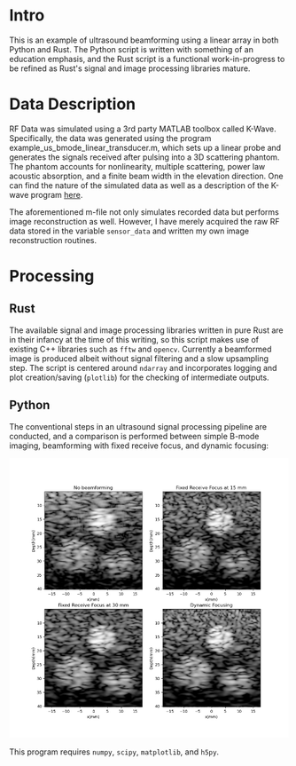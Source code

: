 # Intro
This is an example of ultrasound beamforming using a linear array in both Python and Rust. The Python script is written with something of an education emphasis, and the Rust script is a functional work-in-progress to be refined as Rust's signal and image processing libraries mature.

# Data Description
RF Data was simulated using a 3rd party MATLAB toolbox called K-Wave. Specifically, the data was generated using the program example_us_bmode_linear_transducer.m, which sets up a linear probe and generates the signals received after pulsing into a 3D scattering phantom. The phantom accounts for nonlinearity, multiple scattering, power law acoustic absorption, and a finite beam width in the elevation direction. One can find the nature of the simulated data as well as a description of the K-wave program [here](http://www.k-wave.org/documentation/example_us_bmode_linear_transducer.php).

The aforementioned m-file not only simulates recorded data but performs image reconstruction as well. However, I have merely acquired the raw RF data stored in the variable `sensor_data` and written my own image reconstruction routines.

# Processing
## Rust

The available signal and image processing libraries written in pure Rust are in their infancy at the time of this writing, so this script makes use of existing C++ libraries such as `fftw` and `opencv`. Currently a beamformed image is produced albeit without signal filtering and a slow upsampling step. The script is centered around `ndarray` and incorporates logging and plot creation/saving (`plotlib`) for the checking of intermediate outputs.

## Python

The conventional steps in an ultrasound signal processing pipeline are conducted, and a comparison is performed between simple B-mode imaging, beamforming with fixed receive focus, and dynamic focusing:

![alt text](./py/result.png)

This program requires `numpy`, `scipy`, `matplotlib`, and `h5py`.
